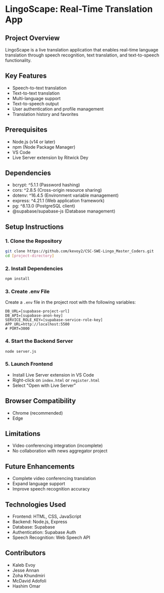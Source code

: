 # LingoScape: Real-Time Translation App

## Project Overview
LingoScape is a live translation application that enables real-time language translation through speech recognition, text translation, and text-to-speech functionality.

## Key Features
- Speech-to-text translation
- Text-to-text translation
- Multi-language support
- Text-to-speech output
- User authentication and profile management
- Translation history and favorites

## Prerequisites
- Node.js (v14 or later)
- npm (Node Package Manager)
- VS Code
- Live Server extension by Ritwick Dey

## Dependencies
- bcrypt: ^5.1.1 (Password hashing)
- cors: ^2.8.5 (Cross-origin resource sharing)
- dotenv: ^16.4.5 (Environment variable management)
- express: ^4.21.1 (Web application framework)
- pg: ^8.13.0 (PostgreSQL client)
- @supabase/supabase-js (Database management)

## Setup Instructions

### 1. Clone the Repository
```bash
git clone https://github.com/kevoy2/CSC-SWE-Lingo_Master_Coders.git
cd [project-directory]
```

### 2. Install Dependencies
```bash
npm install
```

### 3. Create .env File
Create a `.env` file in the project root with the following variables:
```
DB_URL=[supabase-project-url]
DB_API=[supabase-anon-key]
SERVICE_ROLE_KEY=[supabase-service-role-key]
APP_URL=http://localhost:5500
# PORT=3000
```

### 4. Start the Backend Server
```bash
node server.js
```

### 5. Launch Frontend
- Install Live Server extension in VS Code
- Right-click on `index.html` or `register.html`
- Select "Open with Live Server"

## Browser Compatibility
- Chrome (recommended)
- Edge

## Limitations
- Video conferencing integration (incomplete)
- No collaboration with news aggregator project

## Future Enhancements
- Complete video conferencing translation
- Expand language support
- Improve speech recognition accuracy

## Technologies Used
- Frontend: HTML, CSS, JavaScript
- Backend: Node.js, Express
- Database: Supabase
- Authentication: Supabase Auth
- Speech Recognition: Web Speech API

## Contributors
- Kaleb Evoy
- Jesse Annan
- Zoha Khundmiri
- McDavid Adofoli
- Hashim Omar


